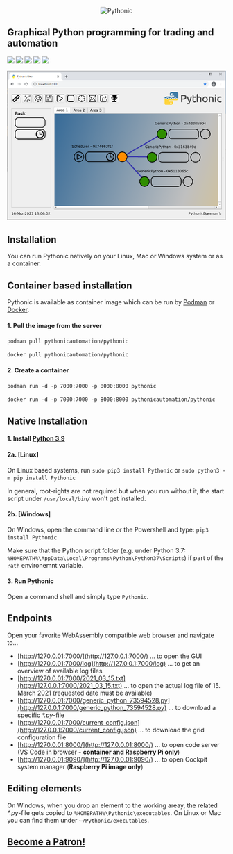<p align="center"><img src="https://github.com/hANSIc99/Pythonic/blob/gui_new/src/Pythonic/public_html/static/horizontal.png" alt="Pythonic" height="120px"></p>

## Graphical Python programming for trading and automation

[<img src="https://img.shields.io/pypi/l/Pythonic.svg">](https://github.com/hANSIc99/Pythonic)
[<img src="https://img.shields.io/pypi/pyversions/Pythonic.svg">](https://pypi.org/project/Pythonic/)
[<img src="https://img.shields.io/pypi/format/Pythonic.svg">](https://pypi.org/project/Pythonic/)
[<img src="https://img.shields.io/github/last-commit/hANSIc99/Pythonic.svg">](https://github.com/hANSIc99/Pythonic)
[<img src="https://img.shields.io/badge/platform-Windows%20Linux%20Mac-blueviolet.svg">](https://github.com/hANSIc99/Pythonic)


<p align="center"><img src="screenshot-6.PNG" alt="Pythonic" "></p>


## Installation 

You can run Pythonic natively on your Linux, Mac or Windows system
or as a container.

## Container based installation

Pythonic is available as container image which can be run by [Podman](https://podman.io/) or [Docker](https://www.docker.com/).

#### 1. Pull the image from the server

`podman pull pythonicautomation/pythonic`

`docker pull pythonicautomation/pythonic`

#### 2. Create a container

`podman run -d -p 7000:7000 -p 8000:8000 pythonic`

`docker run -d -p 7000:7000 -p 8000:8000 pythonicautomation/pythonic`

## Native Installation

#### 1. Install [Python 3.9](https://www.python.org/)

#### 2a. [Linux]

On Linux based systems,
run `sudo pip3 install Pythonic`
or `sudo python3 -m pip install Pythonic`

In general, root-rights are not required but when you run without it, the start script under
`/usr/local/bin/` won't get installed.

#### 2b. [Windows]

On Windows, open the command line or the Powershell and type:
`pip3 install Pythonic`

Make sure that the Python script folder (e.g. under Python 3.7: `%HOMEPATH%\AppData\Local\Programs\Python\Python37\Scripts`)
if part of the `Path` environemnt variable.

#### 3. Run Pythonic

Open a command shell and simply type `Pythonic`.

## Endpoints

Open your favorite WebAssembly compatible web browser and navigate to...


- [http://1270.0.01:7000/](http://127.0.0.1:7000/) ... to open the GUI
- [http://1270.0.01:7000/log](http://127.0.0.1:7000/log) ... to get an overview of available log files
- [http://1270.0.01:7000/2021_03_15.txt](http://127.0.0.1:7000/2021_03_15.txt) ... to open the actual log file of 15. March 2021 (requested date must be available)
- [http://1270.0.01:7000/generic_python_73594528.py](http://127.0.0.1:7000/generic_python_73594528.py) ... to download a specific *\*.py*-file
- [http://1270.0.01:7000/current_config.json](http://127.0.0.1:7000/current_config.json) ... to download the grid configuration file
- [http://1270.0.01:8000/](http://127.0.0.01:8000/) ... to open code server (VS Code in browser - **container and Raspberry Pi only**)
- [http://1270.0.01:9090/](http://127.0.0.01:9090/) ... to open Cockpit system manager (**Raspberry Pi image only**)


## Editing elements

On Windows, when you drop an element to the working areay, the related *\*.py*-file gets copied
to `%HOMEPATH%\Pythonic\executables`. On Linux or Mac you can find them under `~/Pythonic/executables`.

## [Become a Patron!](https://www.patreon.com/pythonicautomation?fan_landing=true)
